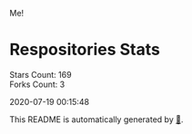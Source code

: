 Me!

# Respositories Stats
Stars Count: 169  
Forks Count: 3

2020-07-19 00:15:48  

This README is automatically generated by [🐰](https://github.com/rnitta/rnitta).
